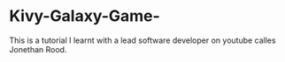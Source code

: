 # Kivy-Galaxy-Game-
This is a tutorial I learnt with a lead software developer on youtube calles Jonethan Rood. 
